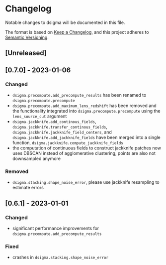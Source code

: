 # Changelog
Notable changes to dsigma will be documented in this file.

The format is based on [Keep a Changelog](https://keepachangelog.com/en/1.0.0/),
and this project adheres to [Semantic Versioning](https://semver.org/spec/v2.0.0.html).

## [Unreleased]

## [0.7.0] - 2023-01-06

### Changed

- `dsigma.precompute.add_precompute_results` has been renamed to `dsigma.precompute.precompute`
- `dsigma.precompute.add_maximum_lens_redshift` has been removed and the functionality integrated into `dsigma.precompute.precompute` using the `lens_source_cut` argument
- `dsigma.jackknife.add_continous_fields`, `dsigma.jackknife.transfer_continous_fields`, `dsigma.jackknife.jackknife_field_centers`, and `dsigma.jackknife.add_jackknife_fields` have been merged into a single function, `dsigma.jackknife.compute_jackknife_fields`
- the computation of continuous fields to construct jackknife patches now uses DBSCAN instead of agglomerative clustering, points are also not downsampled anymore

### Removed

- `dsigma.stacking.shape_noise_error`, please use jackknife resampling to estimate errors

## [0.6.1] - 2023-01-01

### Changed

- significant performance improvements for `dsigma.precompute.add_precompute_results`

### Fixed

- crashes in `dsigma.stacking.shape_noise_error`
